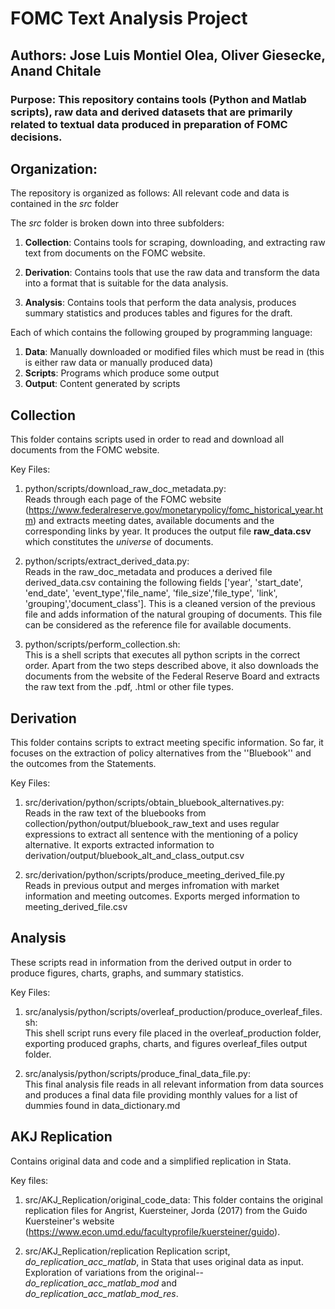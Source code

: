 # FOMC Text Analysis Project
## Authors: Jose Luis Montiel Olea, Oliver Giesecke, Anand Chitale

### Purpose: This repository contains tools (Python and Matlab scripts), raw data and derived datasets that are primarily related to textual data produced in preparation of FOMC decisions.
## Organization:
The repository is organized as follows:
All relevant code and data is contained in the *src* folder

The *src* folder is broken down into three subfolders:

1. **Collection**: Contains tools for scraping, downloading, and extracting raw text from documents on the FOMC website.

2. **Derivation**: Contains tools that use the raw data and transform the data into a format that is suitable for the data analysis. 

3. **Analysis**: Contains tools that perform the data analysis, produces summary statistics and produces tables and figures for the draft.

Each of which contains the following grouped by programming language:
1. **Data**: Manually downloaded or modified files which must be read in (this is either raw data or manually produced data)
2. **Scripts**: Programs which produce some output
3. **Output**: Content generated by scripts


## Collection

This folder contains scripts used in order to read and download all documents from the FOMC website.

Key Files:
1. python/scripts/download_raw_doc_metadata.py:\
Reads through each page of the FOMC website (https://www.federalreserve.gov/monetarypolicy/fomc_historical_year.htm) and extracts meeting dates, available documents and the corresponding links by year. It produces the output file **raw_data.csv** which constitutes the *universe* of documents.

2. python/scripts/extract_derived_data.py:\
Reads in the raw_doc_metadata and produces a derived file derived_data.csv containing the following fields
['year', 'start_date', 'end_date', 'event_type','file_name', 'file_size','file_type', 'link', 'grouping','document_class']. This is a cleaned version of the previous file and adds information of the natural grouping of documents. This file can be considered as the reference file for available documents. 

3. python/scripts/perform_collection.sh:\
This is a shell scripts that executes all python scripts in the correct order. Apart from the two steps described above, it also downloads the documents from the website of the Federal Reserve Board and extracts the raw text from the .pdf, .html or other file types.

## Derivation
This folder contains scripts to extract meeting specific information. So far, it focuses on the extraction of policy alternatives from the ''Bluebook'' and the outcomes from the Statements.

Key Files:
1. src/derivation/python/scripts/obtain_bluebook_alternatives.py:\
Reads in the raw text of the bluebooks from collection/python/output/bluebook_raw_text and uses regular expressions to extract all sentence with the mentioning of a policy alternative. It exports extracted information to derivation/output/bluebook_alt_and_class_output.csv

2. src/derivation/python/scripts/produce_meeting_derived_file.py\
Reads in previous output and merges infromation with market information and meeting outcomes. Exports merged information to meeting_derived_file.csv

## Analysis
These scripts read in information from the derived output in order to produce figures, charts, graphs, and summary statistics.

Key Files:
1. src/analysis/python/scripts/overleaf_production/produce_overleaf_files.sh:\
This shell script runs every file placed in the overleaf_production folder, exporting produced graphs, charts, and figures  overleaf_files output folder.

2. src/analysis/python/scripts/produce_final_data_file.py:\
This final analysis file reads in all relevant information from data sources and produces a final data file providing monthly values for a list of dummies found in data_dictionary.md


## AKJ Replication

Contains original data and code and a simplified replication in Stata.

Key files:

1. src/AKJ_Replication/original_code_data:
This folder contains the original replication files for Angrist, Kuersteiner, Jorda (2017) from the Guido Kuersteiner's website (https://www.econ.umd.edu/facultyprofile/kuersteiner/guido).

2. src/AKJ_Replication/replication
Replication script, *do_replication_acc_matlab*, in Stata that uses original data as input. Exploration of variations from the original--*do_replication_acc_matlab_mod* and *do_replication_acc_matlab_mod_res*.
